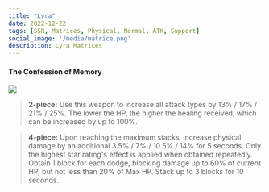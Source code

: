 ```yaml
---
title: "Lyra"
date: 2022-12-22 
tags: [SSR, Matrices, Physical, Normal, ATK, Support]
social_image: '/media/matrice.png'
description: Lyra Matrices
---
```

#### The Confession of Memory

![](https://i.postimg.cc/tCt0VWHs/Lyra-m.png)

> **2-piece:** Use this weapon to increase all attack types by 13% / 17% / 21% / 25%. The lower the HP, the higher the healing received, which can be increased by up to 100%.

> **4-piece:** Upon reaching the maximum stacks, increase physical damage by an additional 3.5% / 7% / 10.5% / 14% for 5 seconds. Only the highest star rating's effect is applied when obtained repeatedly. Obtain 1 block for each dodge, blocking damage up to 60% of current HP, but not less than 20% of Max HP. Stack up to 3 blocks for 10 seconds.